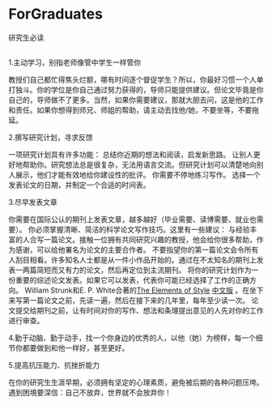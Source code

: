 # ForGraduates
研究生必读
##
1.主动学习，别指老师像管中学生一样管你

教授们自己都忙得焦头烂额，哪有时间逐个督促学生？所以，你最好习惯一个人单打独斗。你的学位是你自己通过努力获得的，导师只能提供建议。但论文毕竟是你自己的，导师做不了更多。当然，如果你需要建议，那就大胆去问，这是他的工作和责任。如果你想得到师兄、师姐的帮助，请主动去找他/她，不要坐等，不要拖延。

2.撰写研究计划，寻求反馈

一项研究计划具有许多功能：
总结你近期的想法和阅读，启发新思路。
让别人更好地帮助你。研究想法总是很复杂，无法用语言交流。但研究计划可以清楚地向别人展示，他们才能有效地给你建设性的批评。
你需要不停地练习写作。
选择一个发表论文的日期，并制定一个合适的时间表。

3.尽早发表文章

你需要在国际公认的期刊上发表文章，越多越好（毕业需要、读博需要、就业也需要）。
你必须掌握清晰、简洁的科学论文写作技巧。这里有一些建议：
与经验丰富的人合写一篇论文。接触一位拥有共同研究兴趣的教授，他会给你很多帮助，作为感谢，可以给他署名为论文的主要合作者。
不要指望你的第一篇论文会令所有人刮目相看。许多知名人士都是从一件小作品开始的。通过在不太知名的期刊上发表一两篇简短而又有力的论文，然后再定位到主流期刊。
将你的研究计划作为一份重要的综述论文发表。如果它可以发表，代表你可能已经选择了工作的正确方向。
William Strunk和E. P. White合著的[The Elements of Style](https://github.com/cxcygzs/ForGraduates/files/10047150/The.Elements.of.Style.4rd.Edition1992.pdf) [中文版](https://www.dedao.cn/ebook/detail?id=A1De6QkaNRMlK5yxrdmnEBXY97ZL23nGKvwo6zvGDekj1QgA84VbpqJOPLgxEJlY)
。在坐下来写第一篇论文之前，先读一遍，然后在接下来的几年里，每年至少读一次。
论文提交给期刊之前，让有时间对你的写作、想法和条理提出意见的人先对你的工作进行审查。

4.勤于动脑、勤于动手，找一个你身边的优秀的人，以他（她）为榜样，每一个细节你都要做到和他一样好，甚至更好。



5.提高抗压能力、抗挫折能力

在你的研究生生涯早期，必须拥有坚定的心理素质，避免被后期的各种问题压垮。遇到困境要深信：自己不放弃，世界就不会放弃你！



